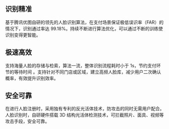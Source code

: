 ## 识别精准
基于腾讯优图自研的领先的人脸识别算法，在支付场景保证极低误识率（FAR）的情况下，识别通过率达 99.18%。持续不断进行算法优化，可以通过不断的训练使识别变得更智能。 

## 极速高效
支持海量人脸的存储与检索，算法一流，整体识别流程耗时小于 1s，节约支付环节的等待时间 。支持针对不同门店或区域，建立高频人脸库，减少用户二次确认概率，有效提升识别效率。

## 安全可靠
在进行人脸注册时，采用独有专利的反光活体技术，防攻击的同时无需用户配合。人脸识别时，自研硬件搭载 3D 结构光活体检测技术，可拦截照片、面具、视频等攻击手段，安全可靠。 



